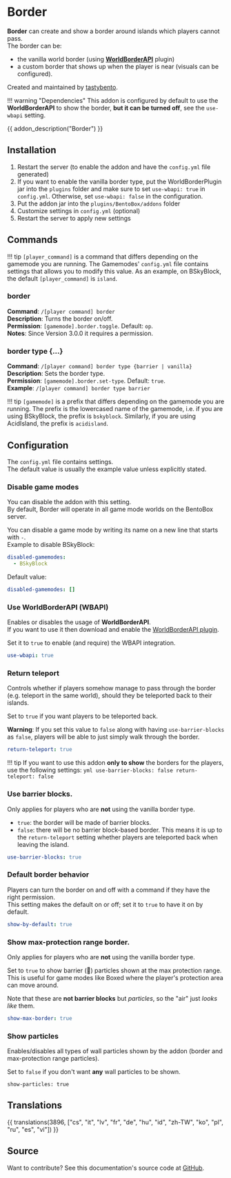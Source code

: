 # Border

**Border** can create and show a border around islands which players cannot pass.  
The border can be:

- the vanilla world border (using [**WorldBorderAPI**](https://github.com/yannicklamprecht/WorldBorderAPI/releases) plugin)
- a custom border that shows up when the player is near (visuals can be configured).

Created and maintained by [tastybento](https://github.com/tastybento).

!!! warning "Dependencies"
    This addon is configured by default to use the **WorldBorderAPI** to show the border, 
    **but it can be turned off**, see the `use-wbapi` setting.

{{ addon_description("Border") }}

## Installation

1. Restart the server (to enable the addon and have the `config.yml` file generated)
2. If you want to enable the vanilla border type, put the WorldBorderPlugin jar into the `plugins` folder and make sure to set `use-wbapi: true` in `config.yml`. Otherwise, set `use-wbapi: false` in the configuration.
3. Put the addon jar into the `plugins/BentoBox/addons` folder
4. Customize settings in `config.yml` (optional)
5. Restart the server to apply new settings

## Commands

!!! tip
    `[player_command]` is a command that differs depending on the gamemode you are running.
    The Gamemodes' `config.yml` file contains settings that allows you to modify this value.
    As an example, on BSkyBlock, the default `[player_command]` is `island`.

### border
**Command**: `/[player command] border`  
**Description**: Turns the border on/off.  
**Permission**: `[gamemode].border.toggle`. Default: `op`.  
**Notes**: Since Version 3.0.0 it requires a permission.  

### border type {...}
**Command**: `/[player command] border type {barrier | vanilla}`  
**Description**: Sets the border type.  
**Permission**: `[gamemode].border.set-type`. Default: `true`.  
**Example**: `/[player command] border type barrier`  

!!! tip
    `[gamemode]` is a prefix that differs depending on the gamemode you are running.
    The prefix is the lowercased name of the gamemode, i.e. if you are using BSkyBlock, the prefix is `bskyblock`.
    Similarly, if you are using AcidIsland, the prefix is `acidisland`.

## Configuration

The `config.yml` file contains settings.  
The default value is usually the example value unless explicitly stated.

### Disable game modes
You can disable the addon with this setting.  
By default, Border will operate in all game mode worlds on the BentoBox server.

You can disable a game mode by writing its name on a new line that starts with `-`.  
Example to disable BSkyBlock:

```yml
disabled-gamemodes:
  - BSkyBlock
```

Default value:

```yml
disabled-gamemodes: []
```

### Use WorldBorderAPI (WBAPI)
Enables or disables the usage of **WorldBorderAPI**.  
If you want to use it then download and enable the [WorldBorderAPI plugin](https://github.com/yannicklamprecht/WorldBorderAPI/releases).

Set it to `true` to enable (and require) the WBAPI integration.

```yml
use-wbapi: true
```

### Return teleport
Controls whether if players somehow manage to pass through the border (e.g. teleport in the same world), should they be teleported back to their islands.

Set to `true` if you want players to be teleported back.

**Warning**: If you set this value to `false` along with having `use-barrier-blocks` as `false`, players will be able to just simply walk through the border.

```yml
return-teleport: true
```

!!! tip
    If you want to use this addon **only to show** the borders for the players, use the following settings:
    ```yml
    use-barrier-blocks: false
    return-teleport: false
    ```

### Use barrier blocks.
Only applies for players who are **not** using the vanilla border type.

- `true`: the border will be made of barrier blocks.  
- `false`: there will be no barrier block-based border. This means it is up to the `return-teleport` setting whether players are teleported back when leaving the island.

```yml
use-barrier-blocks: true
```

### Default border behavior
Players can turn the border on and off with a command if they have the right permission.  
This setting makes the default on or off; set it to `true` to have it on by default.

```yml
show-by-default: true
```

### Show max-protection range border.
Only applies for players who are **not** using the vanilla border type.

Set to `true` to show barrier (🚫) particles shown at the max protection range.  
This is useful for game modes like Boxed where the player's protection area can move around.

Note that these are **not barrier blocks** but _particles_, so the "air" just _looks like_ them.

```yml
show-max-border: true
``` 

### Show particles
Enables/disables all types of wall particles shown by the addon (border and max-protection range particles).

Set to `false` if you don't want **any** wall particles to be shown.

```
show-particles: true
```

## Translations

{{ translations(3896, ["cs", "it", "lv", "fr", "de", "hu", "id", "zh-TW", "ko", "pl", "ru", "es", "vi"]) }}

## Source
Want to contribute? See this documentation's source code at [GitHub](https://github.com/BentoBoxWorld/docs/blob/master/docs/addons/Border/).
